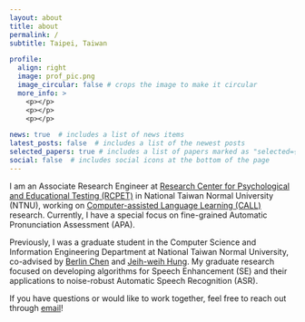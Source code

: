```yaml
---
layout: about
title: about
permalink: /
subtitle: Taipei, Taiwan

profile:
  align: right
  image: prof_pic.png
  image_circular: false # crops the image to make it circular
  more_info: >
    <p></p>
    <p></p>
    <p></p>

news: true  # includes a list of news items
latest_posts: false  # includes a list of the newest posts
selected_papers: true # includes a list of papers marked as "selected={true}"
social: false  # includes social icons at the bottom of the page
---
```


I am an Associate Research Engineer at [Research Center for Psychological and Educational Testing (RCPET)](https://en.ntnu.edu.tw/p-centerrcp.php) in National Taiwan Normal University (NTNU), working on [Computer-assisted Language Learning (CALL)](https://en.wikipedia.org/wiki/Computer-assisted_language_learning) research. Currently, I have a special focus on fine-grained Automatic Pronunciation Assessment (APA).

Previously, I was a graduate student in the Computer Science and Information Engineering Department at National Taiwan Normal University, co-advised by [Berlin Chen](https://scholar.google.com.tw/citations?user=-2c31OsAAAAJ&hl=en) and [Jeih-weih Hung](https://scholar.google.com/citations?user=hDNxuvYAAAAJ&hl=en). My graduate research focused on developing algorithms for Speech Enhancement (SE) and their applications to noise-robust Automatic Speech Recognition (ASR).

If you have questions or would like to work together, feel free to reach out through [email](mailto:fuann@ntnu.edu.tw)!